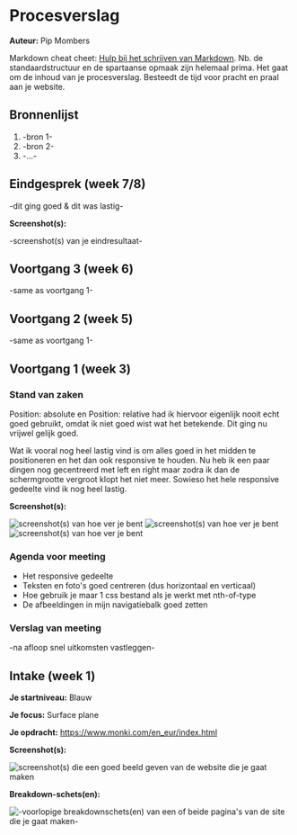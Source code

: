 # Procesverslag
**Auteur:** Pip Mombers

Markdown cheat cheet: [Hulp bij het schrijven van Markdown](https://github.com/adam-p/markdown-here/wiki/Markdown-Cheatsheet). Nb. de standaardstructuur en de spartaanse opmaak zijn helemaal prima. Het gaat om de inhoud van je procesverslag. Besteedt de tijd voor pracht en praal aan je website.



## Bronnenlijst
1. -bron 1-
2. -bron 2-
3. -...-



## Eindgesprek (week 7/8)

-dit ging goed & dit was lastig-

**Screenshot(s):**

-screenshot(s) van je eindresultaat-



## Voortgang 3 (week 6)

-same as voortgang 1-



## Voortgang 2 (week 5)

-same as voortgang 1-



## Voortgang 1 (week 3)

### Stand van zaken

Position: absolute en Position: relative had ik hiervoor eigenlijk nooit echt goed gebruikt, omdat ik niet goed wist wat het betekende. Dit ging nu vrijwel gelijk goed. 

Wat ik vooral nog heel lastig vind is om alles goed in het midden te positioneren en het dan ook responsive te houden. Nu heb ik een paar dingen nog gecentreerd met left en right maar zodra ik dan de schermgrootte vergroot klopt het niet meer. Sowieso het hele responsive gedeelte vind ik nog heel lastig. 

**Screenshot(s):**

![screenshot(s) van hoe ver je bent](images/voortgang1a.jpg)
![screenshot(s) van hoe ver je bent](images/voortgang1b.jpg)
![screenshot(s) van hoe ver je bent](images/voortgang1c.jpg)

### Agenda voor meeting

- Het responsive gedeelte
- Teksten en foto's goed centreren (dus horizontaal en verticaal)
- Hoe gebruik je maar 1 css bestand als je werkt met nth-of-type
- De afbeeldingen in mijn navigatiebalk goed zetten

### Verslag van meeting

-na afloop snel uitkomsten vastleggen-



## Intake (week 1)

**Je startniveau:** Blauw

**Je focus:** Surface plane

**Je opdracht:** https://www.monki.com/en_eur/index.html

**Screenshot(s):**

![screenshot(s) die een goed beeld geven van de website die je gaat maken](images/screenshots.jpg) 

**Breakdown-schets(en):**

![-voorlopige breakdownschets(en) van een of beide pagina's van de site die je gaat maken-](images/BreakdownSchets.jpg)
